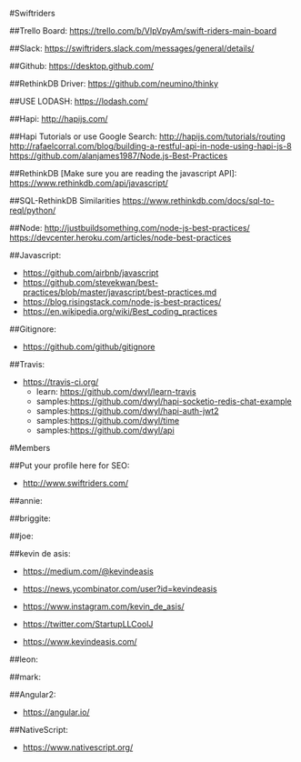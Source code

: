 #Swiftriders

##Trello Board:
https://trello.com/b/VIpVpyAm/swift-riders-main-board

##Slack:
https://swiftriders.slack.com/messages/general/details/

##Github:
https://desktop.github.com/

##RethinkDB Driver:
https://github.com/neumino/thinky

##USE LODASH:
https://lodash.com/

##Hapi:
http://hapijs.com/

##Hapi Tutorials or use Google Search:
http://hapijs.com/tutorials/routing
http://rafaelcorral.com/blog/building-a-restful-api-in-node-using-hapi-js-8
https://github.com/alanjames1987/Node.js-Best-Practices


##RethinkDB [Make sure you are reading the javascript API]:
https://www.rethinkdb.com/api/javascript/

##SQL-RethinkDB Similarities
https://www.rethinkdb.com/docs/sql-to-reql/python/

##Node:
http://justbuildsomething.com/node-js-best-practices/
https://devcenter.heroku.com/articles/node-best-practices

##Javascript:
* https://github.com/airbnb/javascript
* https://github.com/stevekwan/best-practices/blob/master/javascript/best-practices.md
* https://blog.risingstack.com/node-js-best-practices/
* https://en.wikipedia.org/wiki/Best_coding_practices

##Gitignore:
* https://github.com/github/gitignore

##Travis:
* https://travis-ci.org/
  * learn: https://github.com/dwyl/learn-travis
  * samples:https://github.com/dwyl/hapi-socketio-redis-chat-example
  * samples:https://github.com/dwyl/hapi-auth-jwt2
  * samples:https://github.com/dwyl/time
  * samples:https://github.com/dwyl/api


#Members

##Put your profile here for SEO:
* http://www.swiftriders.com/


##annie:

##briggite:

##joe:


##kevin de asis:
* https://medium.com/@kevindeasis
* https://news.ycombinator.com/user?id=kevindeasis

* https://www.instagram.com/kevin_de_asis/
* https://twitter.com/StartupLLCoolJ
* https://www.kevindeasis.com/


##leon:


##mark:



##Angular2:
* https://angular.io/

##NativeScript:
* https://www.nativescript.org/